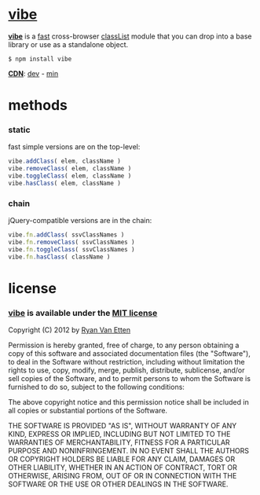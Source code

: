 [vibe](https://github.com/ryanve/vibe)
====

**[vibe](https://github.com/ryanve/vibe)** is a [fast](http://jsperf.com/vibe) cross-browser [classList](https://developer.mozilla.org/en-US/docs/DOM/element.classList) module that you can drop into a base library or use as a standalone object.

```
$ npm install vibe
```

**[CDN](http://airve.github.com)**: [dev](http://airve.github.com/js/vibe/vibe.js) - [min](http://airve.github.com/js/vibe/vibe.min.js)

# methods

### static

fast simple versions are on the top-level:

```js
vibe.addClass( elem, className )
vibe.removeClass( elem, className )
vibe.toggleClass( elem, className )
vibe.hasClass( elem, className )
```
### chain

jQuery-compatible versions are in the chain:

```js
vibe.fn.addClass( ssvClassNames )
vibe.fn.removeClass( ssvClassNames )
vibe.fn.toggleClass( ssvClassNames )
vibe.fn.hasClass( className )
```

# license

### [vibe](http://github.com/ryanve/vibe) is available under the [MIT license](http://en.wikipedia.org/wiki/MIT_License)

Copyright (C) 2012 by [Ryan Van Etten](https://github.com/ryanve)

Permission is hereby granted, free of charge, to any person obtaining a copy
of this software and associated documentation files (the "Software"), to deal
in the Software without restriction, including without limitation the rights
to use, copy, modify, merge, publish, distribute, sublicense, and/or sell
copies of the Software, and to permit persons to whom the Software is
furnished to do so, subject to the following conditions:

The above copyright notice and this permission notice shall be included in
all copies or substantial portions of the Software.

THE SOFTWARE IS PROVIDED "AS IS", WITHOUT WARRANTY OF ANY KIND, EXPRESS OR
IMPLIED, INCLUDING BUT NOT LIMITED TO THE WARRANTIES OF MERCHANTABILITY,
FITNESS FOR A PARTICULAR PURPOSE AND NONINFRINGEMENT. IN NO EVENT SHALL THE
AUTHORS OR COPYRIGHT HOLDERS BE LIABLE FOR ANY CLAIM, DAMAGES OR OTHER
LIABILITY, WHETHER IN AN ACTION OF CONTRACT, TORT OR OTHERWISE, ARISING FROM,
OUT OF OR IN CONNECTION WITH THE SOFTWARE OR THE USE OR OTHER DEALINGS IN
THE SOFTWARE.